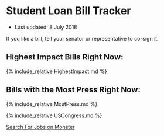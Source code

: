 # Student Loan Bill Tracker
* Last updated: 8 July 2018

If you like a bill, tell your senator or representative to co-sign it.

## Highest Impact Bills Right Now:
{% include_relative HighestImpact.md %}

## Bills with the Most Press Right Now:
{% include_relative MostPress.md %}

{% include_relative USCongress.md %}

<script type="text/javascript"><!--
google_ad_client = "ca-pub-0099932842510810";
/* studentloan footer */
google_ad_slot = "2213926879";
google_ad_width = 728;
google_ad_height = 90;
//-->
</script>
<script type="text/javascript"
	src="http://pagead2.googlesyndication.com/pagead/show_ads.js">
</script>
<script type="text/javascript">
  document.write('<scr' + 'ipt type="text/javascript" src="' + ('https:' == document.location.protocol ? 'https://' : 'http://') + 'publisher.monster.com/Services/WidgetHandler.ashx?WidgetID=EAAQyVQ9qTWY_fSIhEjzk8jjtg--&Verb=Initialize"></scr' + 'ipt>');
</script><noscript><a id="monsterBrowseLinkICwAAA_e_e" class="monsterBrowseLink fnt4" href="http://jobsearch.monster.com/browse/">Search For Jobs on Monster</a></noscript>
<!-- Start Quantcast tag -->
<script type="text/javascript">
_qoptions={
qacct:"p-11eG58csMgXm2"
};
</script>
<script type="text/javascript" src="http://edge.quantserve.com/quant.js"></script>
<noscript>
	<img src="http://pixel.quantserve.com/pixel/p-11eG58csMgXm2.gif" style="display: none;" border="0" height="1" width="1" alt="Quantcast"/>
</noscript>
<!-- End Quantcast tag -->
